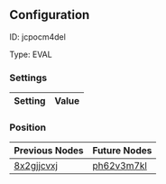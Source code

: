 # <nil>
## Configuration
ID:  jcpocm4del

Type: EVAL 


### Settings
| Setting | Value  |
| :------------------------ | ---------------------------------------- |
 




### Position
| Previous Nodes | Future Nodes |
| :------------- | ------------ |
| [8x2gjjcvxj](./8x2gjjcvxj.md) | [ph62v3m7kl](./ph62v3m7kl.md) |